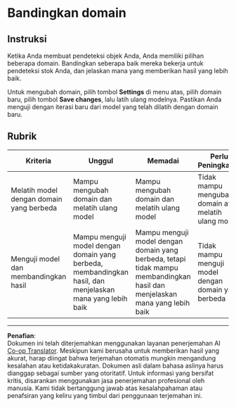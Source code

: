 <!--
CO_OP_TRANSLATOR_METADATA:
{
  "original_hash": "d93ee76fac4c2199973689ecd05baaf9",
  "translation_date": "2025-08-28T00:58:27+00:00",
  "source_file": "5-retail/lessons/1-train-stock-detector/assignment.md",
  "language_code": "id"
}
-->
# Bandingkan domain

## Instruksi

Ketika Anda membuat pendeteksi objek Anda, Anda memiliki pilihan beberapa domain. Bandingkan seberapa baik mereka bekerja untuk pendeteksi stok Anda, dan jelaskan mana yang memberikan hasil yang lebih baik.

Untuk mengubah domain, pilih tombol **Settings** di menu atas, pilih domain baru, pilih tombol **Save changes**, lalu latih ulang modelnya. Pastikan Anda menguji dengan iterasi baru dari model yang telah dilatih dengan domain baru.

## Rubrik

| Kriteria | Unggul | Memadai | Perlu Peningkatan |
| -------- | ------- | -------- | ----------------- |
| Melatih model dengan domain yang berbeda | Mampu mengubah domain dan melatih ulang model | Mampu mengubah domain dan melatih ulang model | Tidak mampu mengubah domain atau melatih ulang model |
| Menguji model dan membandingkan hasil | Mampu menguji model dengan domain yang berbeda, membandingkan hasil, dan menjelaskan mana yang lebih baik | Mampu menguji model dengan domain yang berbeda, tetapi tidak mampu membandingkan hasil dan menjelaskan mana yang lebih baik | Tidak mampu menguji model dengan domain yang berbeda |

---

**Penafian**:  
Dokumen ini telah diterjemahkan menggunakan layanan penerjemahan AI [Co-op Translator](https://github.com/Azure/co-op-translator). Meskipun kami berusaha untuk memberikan hasil yang akurat, harap diingat bahwa terjemahan otomatis mungkin mengandung kesalahan atau ketidakakuratan. Dokumen asli dalam bahasa aslinya harus dianggap sebagai sumber yang otoritatif. Untuk informasi yang bersifat kritis, disarankan menggunakan jasa penerjemahan profesional oleh manusia. Kami tidak bertanggung jawab atas kesalahpahaman atau penafsiran yang keliru yang timbul dari penggunaan terjemahan ini.